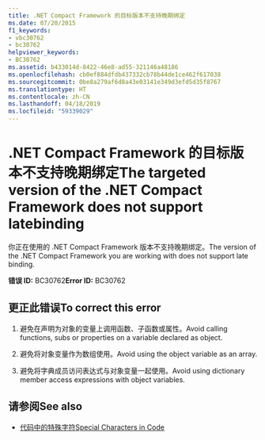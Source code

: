 ```yaml
---
title: .NET Compact Framework 的目标版本不支持晚期绑定
ms.date: 07/20/2015
f1_keywords:
- vbc30762
- bc30762
helpviewer_keywords:
- BC30762
ms.assetid: b433014d-8422-46e8-ad55-321146a48186
ms.openlocfilehash: cb0ef884dfdb437332cb78b44de1ce462f617038
ms.sourcegitcommit: 0be8a279af6d8a43e03141e349d3efd5d35f8767
ms.translationtype: HT
ms.contentlocale: zh-CN
ms.lasthandoff: 04/18/2019
ms.locfileid: "59339029"
---
```

# <a name="the-targeted-version-of-the-net-compact-framework-does-not-support-latebinding"></a><span data-ttu-id="14aca-102">.NET Compact Framework 的目标版本不支持晚期绑定</span><span class="sxs-lookup"><span data-stu-id="14aca-102">The targeted version of the .NET Compact Framework does not support latebinding</span></span>
<span data-ttu-id="14aca-103">你正在使用的 .NET Compact Framework 版本不支持晚期绑定。</span><span class="sxs-lookup"><span data-stu-id="14aca-103">The version of the .NET Compact Framework you are working with does not support late binding.</span></span>  
  
 <span data-ttu-id="14aca-104">**错误 ID:** BC30762</span><span class="sxs-lookup"><span data-stu-id="14aca-104">**Error ID:** BC30762</span></span>  
  
## <a name="to-correct-this-error"></a><span data-ttu-id="14aca-105">更正此错误</span><span class="sxs-lookup"><span data-stu-id="14aca-105">To correct this error</span></span>  
  
1. <span data-ttu-id="14aca-106">避免在声明为对象的变量上调用函数、子函数或属性。</span><span class="sxs-lookup"><span data-stu-id="14aca-106">Avoid calling functions, subs or properties on a variable declared as object.</span></span>  
  
2. <span data-ttu-id="14aca-107">避免将对象变量作为数组使用。</span><span class="sxs-lookup"><span data-stu-id="14aca-107">Avoid using the object variable as an array.</span></span>  
  
3. <span data-ttu-id="14aca-108">避免将字典成员访问表达式与对象变量一起使用。</span><span class="sxs-lookup"><span data-stu-id="14aca-108">Avoid using dictionary member access expressions with object variables.</span></span>  
  
## <a name="see-also"></a><span data-ttu-id="14aca-109">请参阅</span><span class="sxs-lookup"><span data-stu-id="14aca-109">See also</span></span>

- [<span data-ttu-id="14aca-110">代码中的特殊字符</span><span class="sxs-lookup"><span data-stu-id="14aca-110">Special Characters in Code</span></span>](../../visual-basic/programming-guide/program-structure/special-characters-in-code.md)
